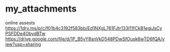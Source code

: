 # my_attachments
online assests 
https://1drv.ms/p/c/f01b4c3192f583bb/Ed1NXgL761FJtr133I11fCkB1egjJsCyPSFDDe4ObydBTw
https://drive.google.com/file/d/1P_B5vY8snVkD548PDwSfOusk6wTD6fQA/view?usp=sharing
